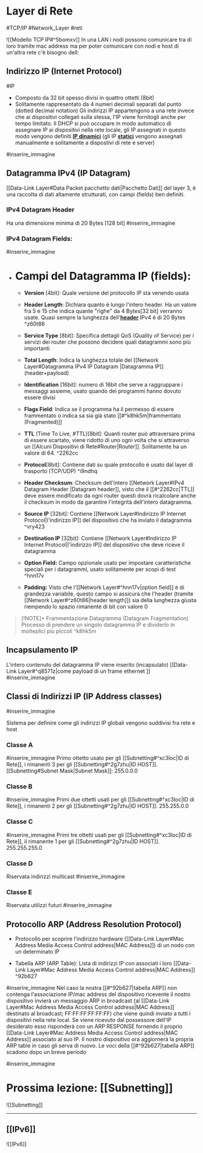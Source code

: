 # Layer di Rete
#TCP/IP #Network_Layer #reti 

![[Modello TCP IP#^5bomxv]]
In una LAN i nodi possono comunicare tra di loro tramite mac address ma per poter comunicare con nodi e host di un'altra rete c'è bisogno dell:
## Indirizzo IP (Internet Protocol)
#IP
- Composto da 32 bit spesso divisi in quattro ottetti (8bit)
- Solitamente rappresentato da 4 numeri decimali separati dal punto (dotted decimal notation)
Gli indirizzi IP appartengono a una rete invece che ai dispositivi collegati sulla stessa, l'IP viene fornitogli anche per tempo limitato. Il DHCP si può occupare in modo automatico di assegnare IP ai dispositivi nella rete locale, gli IP assegnati in questo modo vengono definiti <u>**IP dinamici**</u> (gli IP <u>**statici**</u> vengono assegnati manualmente e solitamente a dispostivi di rete e server)

#inserire_immagine 

## Datagramma IPv4 (IP Datagram)
[[Data-Link Layer#Data Packet pacchetto dati|Pacchetto Dati]] del layer 3, è una raccolta di dati altamente strutturati, con campi (fields) ben definiti.

### IPv4 Datagram Header
Ha una dimensione minima di 20 Bytes [128 bit]
#inserire_immagine 
### IPv4 Datagram Fields:
#inserire_immagine 

- # Campi del Datagramma IP (fields):
	- **Version** [4bit]: Quale versione del protocollo IP sta venendo usata
	
	- **Header Length**: Dichiara quanto è lungo l'intero header. Ha un valore fra 5 e 15 che indica quante "righe" da 4 Bytes[32 bit] verranno usate. Quasi sempre la lunghezza dell'<u>**header**</u> IPv4 è di 20 Bytes
	 ^z60t86
	- **Service Type** [8bit]: Specifica dettagli QoS (Quality of Service) per i servizi dei router che possono decidere quali datagrammi sono più importanti
	
	- **Total Length**: Indica la lunghezza totale del [[Network Layer#Datagramma IPv4 IP Datagram |Datagramma IP]] (header+payload)
	
	- **Identification** [16bit]: numero di 16bit che serve a raggruppare i messaggi assieme, usato quando dei programmi hanno dovuto essere divisi
	
	- **Flags Field**: Indica se il programma ha il permesso di essere frammentato o indica sa sia già stato [[#^k8hk5m|frammentato (Fragmented)]]
	
	- **TTL** (Time To Live, #TTL)[8bit]: Quanti router può attraversare prima di essere scartato, viene ridotto di uno ogni volta che si attraverso un [[Alcuni Dispositivi di Rete#Router|Router]]. Solitamente ha un valore di 64.
	 ^2262cc
	- **Protocol**[8bit]: Contiene dati su quale protocollo è usato dal layer di trasporto (TCP/UDP) ^i9ndhq
	
	- **Header Checksum**: Checksum dell'intero [[Network Layer#IPv4 Datagram Header |Datagram header]], visto che il [[#^2262cc|TTL]]  deve essere modificato da ogni router questi dovrà ricalcolare anche il checksum in modo da garantire l'integrità dell'intero datagramma.
	
	- **Source IP** [32bit]: Contiene [[Network Layer#Indirizzo IP Internet Protocol|l'indirizzo IP]]  del dispositivo che ha inviato il datagramma ^vry423
	 
	- **Destination IP** [32bit]: Contiene [[Network Layer#Indirizzo IP Internet Protocol|l'indirizzo IP]] del dispositivo che deve riceve il datagramma
	
	- **Option Field:** Campo opzionale usato per impostare caratteristiche speciali per i datagrammi, usato  solitamente per scopi di test ^hnn17v
	
	- **Padding:** Visto che l'[[Network Layer#^hnn17v|option field]] è di grandezza variabile, questo campo si assicura che l'header (tramite [[Network Layer#^z60t86|header length]]) sia della lunghezza giusta riempendo lo spazio rimanente di bit con valore 0

>[!NOTE]+ Frammentazione Datagramma (Datagram Fragmentation)
>Processo di prendere un singolo datagramma IP e dividerlo in molteplici più piccoli  ^k8hk5m

## Incapsulamento IP
L'intero contenuto del datagramma IP viene inserito (incapsulato) [[Data-Link Layer#^q8571z|come payload di un frame ethernet ]] 
#inserire_immagine 

## Classi di Indirizzi IP (IP Address classes)
#inserire_immagine 

Sistema per definire come gli indirizzi IP  globali vengono suddivisi fra rete e host

### Classe A
#inserire_immagine 
Primo ottetto usato per gli [[Subnetting#^xc3loc|ID di Rete]], i rimanenti 3 per gli [[Subnetting#^2g7zhu|ID HOST]].
[[Subnetting#Subnet Mask|Subnet Mask]]: 255.0.0.0
### Classe B
#inserire_immagine 
Primi due ottetti usati per gli [[Subnetting#^xc3loc|ID di Rete]], i rimanenti 2 per gli [[Subnetting#^2g7zhu|ID HOST]].
255.255.0.0
### Classe C
#inserire_immagine 
Primi tre ottetti usati per gli [[Subnetting#^xc3loc|ID di Rete]], il rimanente 1 per gli [[Subnetting#^2g7zhu|ID HOST]].
255.255.255.0
### Classe D
Riservata indirizzi multicast
#inserire_immagine 
### Classe E
Riservata utilizzi futuri
#inserire_immagine 

## Protocollo ARP (Address Resolution Protocol)
- Protocollo per scoprire l'indirizzo hardware ([[Data-Link Layer#Mac Address Media Access Control address|MAC Address]]) di un nodo con un determinato IP

- Tabella ARP (ARP Table): Lista di indirizzi IP con associati i loro [[Data-Link Layer#Mac Address Media Access Control address|MAC Address]]  ^92b627

#inserire_immagine 
Nel caso la nostra [[#^92b627|tabella ARP]] non contenga l'associazione IP/mac address del dispositivo ricevente il nostro dispositivo invierà un messaggio ARP in broadcast (al [[Data-Link Layer#Mac Address Media Access Control address|MAC Address]] destinato al broadcast; FF:FF:FF:FF:FF:FF) che viene quindi inviato a tutti i dispositivi nella rete local. Se viene ricevuto dal possessore dell'IP desiderato esso risponderà con un ARP RESPONSE fornendo il proprio [[Data-Link Layer#Mac Address Media Access Control address|MAC Address]] associato al suo IP. Il nostro dispositivo ora aggiornerà la propria ARP table in caso gli serva di nuovo.
Le voci della [[#^92b627|tabella ARP]] scadono dopo un breve periodo 

#inserire_immagine 

# Prossima lezione: [[Subnetting]]
![[Subnetting]]

---

## [[IPv6]]
![[IPv6]]
